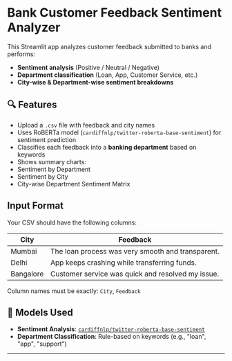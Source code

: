 # Bank Customer Feedback Sentiment Analyzer

This Streamlit app analyzes customer feedback submitted to banks and performs:

-  **Sentiment analysis** (Positive / Neutral / Negative)
-  **Department classification** (Loan, App, Customer Service, etc.)
-  **City-wise & Department-wise sentiment breakdowns**



## 🔍 Features

-  Upload a `.csv` file with feedback and city names
-  Uses RoBERTa model (`cardiffnlp/twitter-roberta-base-sentiment`) for sentiment prediction
-  Classifies each feedback into a **banking department** based on keywords
-  Shows summary charts:
  - Sentiment by Department
  - Sentiment by City
  - City-wise Department Sentiment Matrix



##  Input Format

Your CSV should have the following columns:

| City     | Feedback                                                |
|----------|----------------------------------------------------------|
| Mumbai   | The loan process was very smooth and transparent.       |
| Delhi    | App keeps crashing while transferring funds.            |
| Bangalore| Customer service was quick and resolved my issue.       |

Column names must be exactly: `City`, `Feedback`



## 🧠 Models Used

- **Sentiment Analysis**: [`cardiffnlp/twitter-roberta-base-sentiment`](https://huggingface.co/cardiffnlp/twitter-roberta-base-sentiment)
- **Department Classification**: Rule-based on keywords (e.g., "loan", "app", "support")

---
